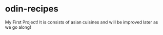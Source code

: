 # odin-recipes
My First Project!
It is consists of asian cuisines and will be improved later as we go along!